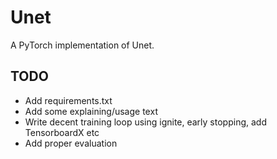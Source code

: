 # Unet

A PyTorch implementation of Unet.

## TODO

* Add requirements.txt
* Add some explaining/usage text
* Write decent training loop using ignite, early stopping, add TensorboardX etc
* Add proper evaluation
